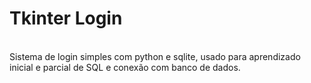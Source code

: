 <h1>Tkinter Login</h1>
<br>
Sistema de login simples com python e sqlite, usado para aprendizado inicial e parcial de SQL e conexão com banco de dados.
